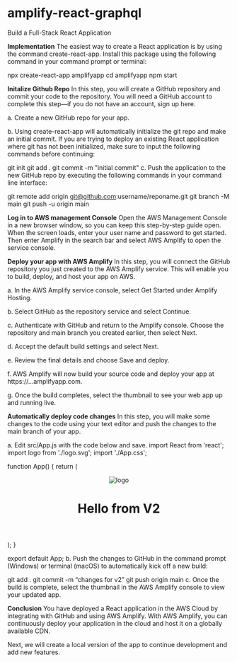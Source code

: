 # amplify-react-graphql
Build a Full-Stack React Application

**Implementation**
The easiest way to create a React application is by using the command create-react-app. Install this package using the following command in your command prompt or terminal:

npx create-react-app amplifyapp
cd amplifyapp
npm start

**Initalize Github Repo**
In this step, you will create a GitHub repository and commit your code to the repository. You will need a GitHub account to complete this step—if you do not have an account, sign up here.

a. Create a new GitHub repo for your app.

b. Using create-react-app will automatically initialize the git repo and make an initial commit. If you are trying to deploy an existing React application where git has not been initialized, make sure to input the following commands before continuing:

git init
git add .
git commit -m "initial commit"
c. Push the application to the new GitHub repo by executing the following commands in your command line interface:

git remote add origin git@github.com:username/reponame.git
git branch -M main
git push -u origin main

**Log in to AWS management Console**
Open the AWS Management Console in a new browser window, so you can keep this step-by-step guide open. When the screen loads, enter your user name and password to get started. Then enter Amplify in the search bar and select AWS Amplify to open the service console.

**Deploy your app with AWS Amplify**
In this step, you will connect the GitHub repository you just created to the AWS Amplify service. This will enable you to build, deploy, and host your app on AWS.

a. In the AWS Amplify service console, select Get Started under Amplify Hosting.

b. Select GitHub as the repository service and select Continue.


c. Authenticate with GitHub and return to the Amplify console. Choose the repository and main branch you created earlier, then select Next.

d. Accept the default build settings and select Next.


e. Review the final details and choose Save and deploy.

f. AWS Amplify will now build your source code and deploy your app at https://...amplifyapp.com.

g. Once the build completes, select the thumbnail to see your web app up and running live. 

**Automatically deploy code changes**
In this step, you will make some changes to the code using your text editor and push the changes to the main branch of your app.

a. Edit src/App.js with the code below and save.
import React from 'react';
import logo from './logo.svg';
import './App.css';

function App() {
  return (
    <div className="App">
      <header className="App-header">
        <img src={logo} className="App-logo" alt="logo" />
        <h1>Hello from V2</h1>
      </header>
    </div>
  );
}

export default App;
b. Push the changes to GitHub in the command prompt (Windows) or terminal (macOS) to automatically kick off a new build: 

git add .
git commit -m “changes for v2”
git push origin main
c. Once the build is complete, select the thumbnail in the AWS Amplify console to view your updated app.

**Conclusion**
You have deployed a React application in the AWS Cloud by integrating with GitHub and using AWS Amplify. With AWS Amplify, you can continuously deploy your application in the cloud and host it on a globally available CDN.

Next, we will create a local version of the app to continue development and add new features.

